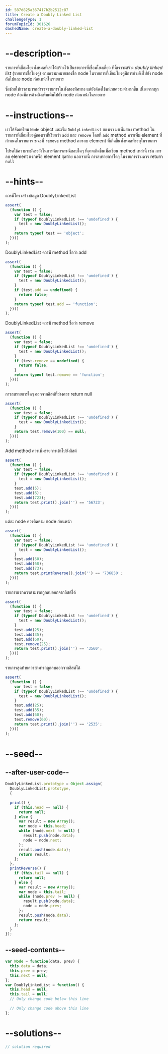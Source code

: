```yaml
---
id: 587d825a367417b2b2512c87
title: Create a Doubly Linked List
challengeType: 1
forumTopicId: 301626
dashedName: create-a-doubly-linked-list
---
```


# --description--

รายการที่เชื่อมโยงทั้งหมดที่เราได้สร้างไว้เป็นรายการที่เชื่อมโยงเดี่ยว ทีนี้เราจะสร้าง <dfn>doubly linked list</dfn> (รายการเชื่อโยงคู่) ตามความหมายของชื่อ node ในรายการที่เชื่อมโยงคู่มีการอ้างอิงไปยัง node ถัดไปและ node ก่อนหน้าในรายการ

ซึ่งช่วยให้เราสามารถสำรวจรายการในทั้งสองทิศทาง แต่ยังต้องใช้หน่วยความจำมากขึ้น เนื่องจากทุก node ต้องมีการอ้างอิงเพิ่มเติมไปยัง node ก่อนหน้าในรายการ

# --instructions--

เราได้จัดเตรียม `Node` object และเริ่ม `DublyLinkedList` ของเรา มาเพิ่มสอง method ในรายการที่เชื่อมโยงคู่ของเราที่เรียกว่า `add` และ `remove` โดยที่  `add` method ควรเพิ่ม element ที่กำหนดในรายการ ขณะที่ `remove` method ควรลบ element ที่เกิดขึ้นทั้งหมดที่ระบุในรายการ

โปรดใช้ความระมัดระวังในการจัดการกรณีขอบใดๆ ที่อาจเกิดขึ้นเมื่อเขียน method เหล่านี้ เช่น การลบ element แรกหรือ element สุดท้าย นอกจากนี้ การลบรายการใดๆ ในรายการว่างควร return `null`

# --hints--

ควรมีโครงสร้างข้อมูล DoublyLinkedList

```js
assert(
  (function () {
    var test = false;
    if (typeof DoublyLinkedList !== 'undefined') {
      test = new DoublyLinkedList();
    }
    return typeof test == 'object';
  })()
);
```

DoublyLinkedList ควรมี method ชื่อว่า add

```js
assert(
  (function () {
    var test = false;
    if (typeof DoublyLinkedList !== 'undefined') {
      test = new DoublyLinkedList();
    }
    if (test.add == undefined) {
      return false;
    }
    return typeof test.add == 'function';
  })()
);
```

DoublyLinkedList ควรมี method ชื่อว่า remove

```js
assert(
  (function () {
    var test = false;
    if (typeof DoublyLinkedList !== 'undefined') {
      test = new DoublyLinkedList();
    }
    if (test.remove == undefined) {
      return false;
    }
    return typeof test.remove == 'function';
  })()
);
```

การลบรายการใดๆ ออกจากลิสต์ที่ว่างควร return null

```js
assert(
  (function () {
    var test = false;
    if (typeof DoublyLinkedList !== 'undefined') {
      test = new DoublyLinkedList();
    }
    return test.remove(100) == null;
  })()
);
```

Add method ควรเพิ่มรายการเข้าไปยังลิสต์

```js
assert(
  (function () {
    var test = false;
    if (typeof DoublyLinkedList !== 'undefined') {
      test = new DoublyLinkedList();
    }
    test.add(5);
    test.add(6);
    test.add(723);
    return test.print().join('') == '56723';
  })()
);
```

แต่ละ node ควรติดตาม node ก่อนหน้า

```js
assert(
  (function () {
    var test = false;
    if (typeof DoublyLinkedList !== 'undefined') {
      test = new DoublyLinkedList();
    }
    test.add(50);
    test.add(68);
    test.add(73);
    return test.printReverse().join('') == '736850';
  })()
);
```

รายการแรกควรสามารถถูกลบออกจากลิสต์ได้

```js
assert(
  (function () {
    var test = false;
    if (typeof DoublyLinkedList !== 'undefined') {
      test = new DoublyLinkedList();
    }
    test.add(25);
    test.add(35);
    test.add(60);
    test.remove(25);
    return test.print().join('') == '3560';
  })()
);
```

รายการสุดท้ายควรสามารถถูกลบออกจากลิสต์ได้

```js
assert(
  (function () {
    var test = false;
    if (typeof DoublyLinkedList !== 'undefined') {
      test = new DoublyLinkedList();
    }
    test.add(25);
    test.add(35);
    test.add(60);
    test.remove(60);
    return test.print().join('') == '2535';
  })()
);
```

# --seed--

## --after-user-code--

```js
DoublyLinkedList.prototype = Object.assign(
  DoublyLinkedList.prototype,
  {
  
  print() {
    if (this.head == null) {
      return null;
    } else {
      var result = new Array();
      var node = this.head;
      while (node.next != null) {
        result.push(node.data);
        node = node.next;
      };
      result.push(node.data);
      return result;
    };
  },
  printReverse() {
    if (this.tail == null) {
      return null;
    } else {
      var result = new Array();
      var node = this.tail;
      while (node.prev != null) {
        result.push(node.data);
        node = node.prev;
      };
      result.push(node.data);
      return result;
    };
  }
});
```

## --seed-contents--

```js
var Node = function(data, prev) {
  this.data = data;
  this.prev = prev;
  this.next = null;
};
var DoublyLinkedList = function() {
  this.head = null;
  this.tail = null;
  // Only change code below this line
  
  // Only change code above this line
};
```

# --solutions--

```js
// solution required
```
